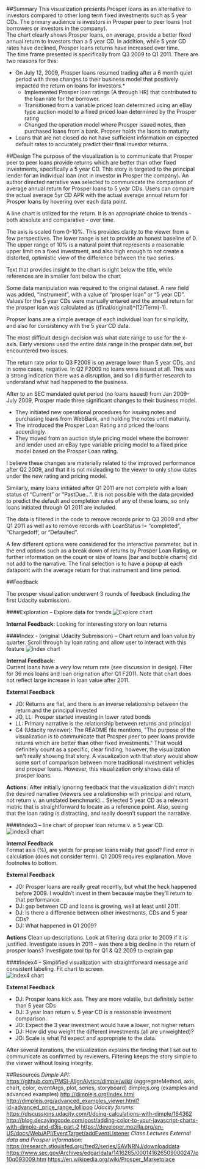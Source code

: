 ##Summary
This visualization presents Prosper loans as an alternative to investors compared to other long term fixed investments such as 5 year CDs.  The primary audience is investors in Prosper peer to peer loans (not borrowers or investors in the company).  
The chart clearly shows Prosper loans, on average, provide a better fixed annual return to investors than a 5 year CD.  In addition, while 5 year CD rates have declined, Prosper loans returns have increased over time.  
The time frame presented is specifically from Q3 2009 to Q1 2011.  There are two reasons for this:  
* On July 12,  2009, Prosper loans resumed trading after a 6 month quiet period with three changes to their business model that positively impacted the return on loans for investors.* 
	* Implemented Prosper loan ratings (A through HR) that contributed to the loan rate for the borrower.
	* Transitioned from a variable priced loan determined using an eBay type auction model to a fixed priced loan determined by the Prosper rating
	* Changed the operation model where Prosper issued notes, then purchased loans from a bank.  Propser holds the laons to maturity
* Loans that are not closed do not have sufficient information on expected default rates to accurately predict their final investor returns.    

##Design
The purpose of the visualization is to communicate that Prosper peer to peer loans provide returns which are better than other fixed investments, specifically a 5 year CD.  This story is targeted to the principal lender for an individual loan (not in investor in Prosper the company).  An author directed narrative was selected to communicate the comparison of average annual return for Prosper loans to 5 year CDs.  Users can compare the actual average 5yr CD APR with the actual average annual return for Prosper loans by hovering over each data point.  

A line chart is utilized for the return.  It is an appropriate choice to trends - both absolute and comparative - over time.   

The axis is scaled from 0-10%.  This provides clarity to the viewer from a few perspectives.  The lower range is set to provide an honest baseline of 0.  The upper range of 10% is a natural point that represents a reasonable upper limit on a fixed investment, and also high enough to not create a distorted, optimistic view of the difference between the two series.   

Text that provides insight to the chart is right below the title, while references are in smaller font below the chart

Some data manipulation was required to the original dataset.  A new field was added, “Instrument”, with a value of “prosper loan” or “5 year CD”.  Values for the 5 year CDs were manually entered and the annual return for the prosper loan was calculated as ((final/original)^(12/Term)-1).  

Propser loans are a simple average of each individual loan for simplicity, and also for consistency with the 5 year CD data.  

The most difficult design decision was what date range to use for the x-axis.  Early versions used the entire date range in the prosper data set, but encountered two issues. 

The return rate prior to Q3 F2009 is on average lower than 5 year CDs, and in some cases, negative.  In Q2 F2009 no loans were issued at all.  This was a strong indication there was a disruption, and so I did further research to understand what had happened to the business.  

After to an SEC mandated quiet period (no loans issued) from Jan 2009-July 2009, Prosper made three significant changes to their business model.  
* They initiated new operational procedures for issuing notes and purchasing loans from WebBank, and holding the notes until maturity.
* The introduced the Prosper Loan Rating and priced the loans accordingly.
* They moved from an auction style pricing model where the borrower and lender used an eBay type variable pricing model to a fixed price model based on the Prosper Loan rating.  

I believe these changes are materially related to the improved performance after Q2 2009, and that it is not misleading to the viewer to only show dates under the new rating and pricing model.  

Similarly, many loans initiated after Q1 2011 are not complete with a loan status of “Current” or “PastDue…”.  It is not possible with the data provided to predict the default and completion rates of any of these loans, so only loans initiated through Q1 2011 are included.  

The data is filtered in the code to remove records prior to Q3 2009 and after Q1 2011 as well as to remove records with LoanStatus != “completed”, “Chargedoff’, or “Defaulted”.  

A few different options were considered for the interactive parameter, but in the end options such as a break down of returns by Prosper Loan Rating, or further information on the count or size of loans (bar and bubble charts) did not add to the narrative.  The final selection is to have a popup at each datapoint with the average return for that instrument and time period.  

##Feedback

The prosper visualization underwent 3 rounds of feedback (including the first Udacity submission).  

####Exploration – Explore data for trends
![Explore chart](images/Explore.png)
 
**Internal Feedback:**	Looking for interesting story on loan returns


####Index - (original Udacity Submission) – Chart return and loan value by quarter.  Scroll through by loan rating and allow user to interact with this feature
![index chart](images/index.png)
 

**Internal Feedback:**	
Current loans have a very low return rate (see discussion in design).  Filter for 36 mos loans and loan origination after Q1 F2011.  Note that chart does not reflect large increase in loan value after 2011.  

**External Feedback**	
* JO:  Returns are flat, and there is an inverse relationship between the return and the principal invested
* JO, LL:  Prosper started investing in lower rated bonds
* LL:  Primary narrative is the relationship between returns and principal
* C4 (Udacity reviewer):  The README file mentions, "The purpose of the visualization is to communicate that Prosper peer to peer loans provide returns which are better than other fixed investments."
That would definitely count as a specific, clear finding; however, the visualization isn't really showing that story. A visualization with that story would show some sort of comparison between more traditional investment vehicles and prosper loans. However, this visualization only shows data of prosper loans.

**Actions:**	After initially ignoring feedback that the visualization didn’t match the desired narrative (viewers see a relationship with principal and return, not return v. an unstated benchmark)…  Selected 5 year CD as a relevant metric that is straightforward to locate as a reference point.  Also, seeing that the loan rating is distracting, and really doesn’t support the narrative.  


####Index3 – line chart of propser loan returns v. a 5 year CD.  
![index3 chart](images/Index3.png)
 
**Internal Feedback**	
Format axis (%), are yields for propser loans really that good?  Find error in calculation (does not consider term).  Q1 2009 requires explanation.  Move footnotes to bottom.

**External Feedback**
* JO:  Prosper loans are really great recently, but what the heck happened before 2009.  I wouldn’t invest in them because maybe they’ll return to that performance.  
* DJ:  gap between CD and loans is growing, well at least until 2011.
* DJ:  is there a difference between other investments, CDs and 5 year CDs?  
* DJ:  What happened in Q1 2009?

**Actions**	 Clean up descriptions.  Look at filtering data prior to 2009 if it is justified.  Investigate issues in 2011 – was there a big decline in the return of prosper loans?  Investigate tool tip for Q1 & Q2 2009 to explain gap

####Index4 – Simplified visualization with straightforward message and consistent labeling.  Fit chart to screen.  
![index4 chart](images/Index4.png)
 
**External Feedback**	
* DJ:  Prosper loans kick ass.  They are more volatile, but definitely better than 5 year CDs
* DJ:  3 year loan return v. 5 year CD is a reasonable investment comparison.  
* JO:  Expect the 3 year investment would have a lower, not higher return.
* DJ:  How did you weight the different investments (all are unweighted)?
* JO:  Scale is what I’d expect and appropriate to the data.  

After several iterations, the visualization explains the finding that I set out to communicate as confirmed by reviewers.  Filtering keeps the story simple to the viewer without losing integrity.  

##Resources
*Dimple API:*  
https://github.com/PMSI-AlignAlytics/dimple/wiki/ (aggregateMethod, axis, chart, color, eventArgs, plot, series, storyboard)
dimplejs.org (examples and advanced examples)
http://dimplejs.org/index.html 
http://dimplejs.org/advanced_examples_viewer.html?id=advanced_price_range_lollipop
*Udacity forums:*
https://discussions.udacity.com/t/doing-calculations-with-dimple/164362
http://blog.decayingcode.com/post/adding-color-to-your-javascript-charts-with-dimple-and-d3js-part-2
https://developer.mozilla.org/en-US/docs/Web/API/EventTarget/addEventListener
*Class Lectures*
*External data and Prosper information:*
https://research.stlouisfed.org/fred2/series/SAVNRNJ/downloaddata
https://www.sec.gov/Archives/edgar/data/1416265/000141626509000247/p10q093009.htm
https://en.wikipedia.org/wiki/Prosper_Marketplace

